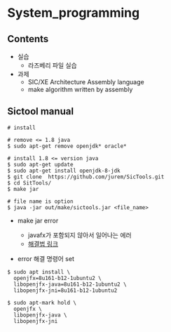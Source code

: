 # System_programming

## Contents
+ 실습
  - 라즈베리 파일 실습
+ 과제
  - SIC/XE Architecture Assembly language
  - make algorithm written by assembly
  
## Sictool manual
```shell
# install

# remove <= 1.8 java
$ sudo apt-get remove openjdk* oracle*

# install 1.8 <= version java
$ sudo apt-get update
$ sudo apt-get install openjdk-8-jdk
$ git clone  https://github.com/jurem/SicTools.git
$ cd SitTools/
$ make jar

# file name is option 
$ java -jar out/make/sictools.jar <file_name>
```
+ make jar error
  - javafx가 포함되지 않아서 일어나는 에러
  - [해결법 링크](https://askubuntu.com/questions/1137891/how-to-install-run-java-8-and-javafx-on-ubuntu-18-04)

+ error 해결 명령어 set
```shell
$ sudo apt install \
  openjfx=8u161-b12-1ubuntu2 \
  libopenjfx-java=8u161-b12-1ubuntu2 \
  libopenjfx-jni=8u161-b12-1ubuntu2
  
$ sudo apt-mark hold \
  openjfx \
  libopenjfx-java \
  libopenjfx-jni
```
